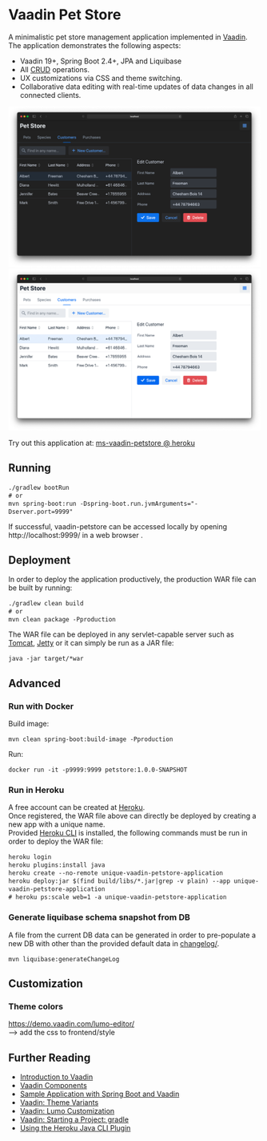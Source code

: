 # Vaadin Pet Store

A minimalistic pet store management application implemented in [Vaadin](https://vaadin.com/).  
The application demonstrates the following aspects: 
- Vaadin 19+, Spring Boot 2.4+, JPA and Liquibase 
- All [CRUD](https://en.wikipedia.org/wiki/Create,_read,_update_and_delete) operations.
- UX customizations via CSS and theme switching. 
- Collaborative data editing with real-time updates of data changes in all connected clients.

![Screenshot](doc/vaadin-petstore-dark.png)
![Screenshot](doc/vaadin-petstore-light.png)

Try out this application at:
[ms-vaadin-petstore @ heroku](https://ms-vaadin-petstore.herokuapp.com/)

## Running
```
./gradlew bootRun
# or
mvn spring-boot:run -Dspring-boot.run.jvmArguments="-Dserver.port=9999"
```
If successful, vaadin-petstore can be accessed locally by opening http://localhost:9999/ in a web browser . 

## Deployment 

In order to deploy the application productively, the production WAR file can be built by running:
```
./gradlew clean build
# or
mvn clean package -Pproduction
```

The WAR file can be deployed in any servlet-capable server such as [Tomcat](http://tomcat.apache.org/), [Jetty](https://www.eclipse.org/jetty/) or it can simply be run as a JAR file:
```
java -jar target/*war
```

## Advanced

### Run with Docker
Build image:
```
mvn clean spring-boot:build-image -Pproduction
```

Run:
```
docker run -it -p9999:9999 petstore:1.0.0-SNAPSHOT
```

### Run in Heroku
A free account can be created at [Heroku](https://heroku.com/).  
Once registered, the WAR file above can directly be deployed by creating a new app with a unique name.  
Provided [Heroku CLI](https://devcenter.heroku.com/articles/heroku-command-line) is installed, the following commands must be run in order to deploy the WAR file:
```
heroku login
heroku plugins:install java
heroku create --no-remote unique-vaadin-petstore-application
heroku deploy:jar $(find build/libs/*.jar|grep -v plain) --app unique-vaadin-petstore-application
# heroku ps:scale web=1 -a unique-vaadin-petstore-application
```

### Generate liquibase schema snapshot from DB
A file from the current DB data can be generated in order to pre-populate a new DB with other than the provided default data in [changelog/](src/main/resources/db/changelog/). 
```
mvn liquibase:generateChangeLog
```

## Customization

### Theme colors
https://demo.vaadin.com/lumo-editor/  
--> add the css to frontend/style

## Further Reading

- [Introduction to Vaadin](https://www.baeldung.com/vaadin)
- [Vaadin Components](https://vaadin.com/components)
- [Sample Application with Spring Boot and Vaadin](https://www.baeldung.com/spring-boot-vaadin)
- [Vaadin: Theme Variants](https://vaadin.com/docs/v14/flow/styling/theme-variants)
- [Vaadin: Lumo Customization](https://vaadin.com/docs/v14/flow/styling/lumo/customization)
- [Vaadin: Starting a Project: gradle](https://vaadin.com/docs/latest/guide/start/gradle)
- [Using the Heroku Java CLI Plugin](https://devcenter.heroku.com/articles/deploying-executable-jar-files#using-the-heroku-java-cli-plugin)

